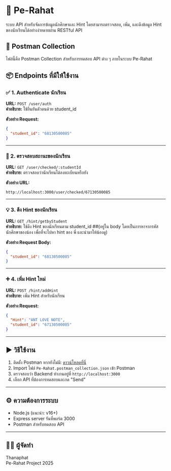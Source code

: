 
# 🧠 Pe-Rahat

ระบบ API สำหรับจัดการข้อมูลนักศึกษาและ Hint โดยสามารถตรวจสอบ, เพิ่ม, และดึงข้อมูล Hint ของนักเรียนได้อย่างง่ายดายผ่าน RESTful API

## 📁 Postman Collection

ไฟล์นี้คือ Postman Collection สำหรับการทดสอบ API ต่าง ๆ ภายในระบบ Pe-Rahat

## 📦 Endpoints ที่มีให้ใช้งาน

### ✅ 1. Authenticate นักเรียน

**URL:** `POST /user/auth`  
**คำอธิบาย:** ใช้ยืนยันตัวตนด้วย student_id

**ตัวอย่าง Request:**
```json
{
  "student_id": "68130500085"
}
```

---

### 🔎 2. ตรวจสอบสถานะของนักเรียน

**URL:** `GET /user/checked/:studentId`  
**คำอธิบาย:** ตรวจสอบว่านักเรียนได้ลงทะเบียนหรือยัง

**ตัวอย่าง URL:**  
```
http://localhost:3000/user/checked/67130500085
```

---

### 💡 3. ดึง Hint ของนักเรียน

**URL:** `GET /hint/getbyStudent`  
**คำอธิบาย:** ใช้ดึง Hint ของนักเรียนตาม student_id 
##(อยู่ใน body โดยเป็นการหาจากรหัสนักศึกษาของน้อง เพื่อที่จะไปหา hint ของ พี่ และนำมาให้น้องดู)

**ตัวอย่าง Request Body:**
```json
{
  "student_id": "68130500085"
}
```

---

### ➕ 4. เพิ่ม Hint ใหม่

**URL:** `POST /hint/addHint`  
**คำอธิบาย:** เพิ่ม Hint สำหรับนักเรียน

**ตัวอย่าง Request:**
```json
{
  "Hint": "ANT LOVE NOTE",
  "student_id": "67130500085"
}
```

---

## ▶️ วิธีใช้งาน

1. ติดตั้ง Postman หากยังไม่มี: [ดาวน์โหลดที่นี่](https://www.postman.com/downloads/)
2. Import ไฟล์ `Pe-Rahat.postman_collection.json` เข้า Postman
3. ตรวจสอบว่า Backend ทำงานอยู่ที่ `http://localhost:3000`
4. เลือก API ที่ต้องการทดสอบและกด "Send"

---

## ⚙️ ความต้องการระบบ

- Node.js (แนะนำ: v16+)
- Express server รันที่พอร์ต 3000
- Postman สำหรับทดสอบ API

---

## 👨‍💻 ผู้จัดทำ

Thanaphat  
Pe-Rahat Project 2025
